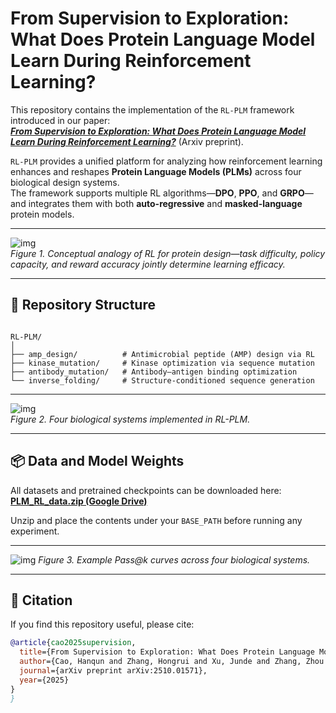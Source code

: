 # From Supervision to Exploration: What Does Protein Language Model Learn During Reinforcement Learning?

This repository contains the implementation of the `RL-PLM` framework introduced in our paper:  
**[*From Supervision to Exploration: What Does Protein Language Model Learn During Reinforcement Learning?*](https://arxiv.org/abs/2510.01571)** (Arxiv preprint).

`RL-PLM` provides a unified platform for analyzing how reinforcement learning enhances and reshapes **Protein Language Models (PLMs)** across four biological design systems.  
The framework supports multiple RL algorithms—**DPO**, **PPO**, and **GRPO**—and integrates them with both **auto-regressive** and **masked-language** protein models.

---

![img](main_fig1.png)  
*Figure 1. Conceptual analogy of RL for protein design—task difficulty, policy capacity, and reward accuracy jointly determine learning efficacy.*

---

## 📂 Repository Structure

```

RL-PLM/
│
├── amp_design/          # Antimicrobial peptide (AMP) design via RL
├── kinase_mutation/     # Kinase optimization via sequence mutation
├── antibody_mutation/   # Antibody–antigen binding optimization
└── inverse_folding/     # Structure-conditioned sequence generation
````

---

![img](main_fig2.png)  
*Figure 2. Four biological systems implemented in RL-PLM.*

---

## 📦 Data and Model Weights

All datasets and pretrained checkpoints can be downloaded here:  
[**PLM_RL_data.zip (Google Drive)**]([https://www.dropbox.com/](https://drive.google.com/))

Unzip and place the contents under your `BASE_PATH` before running any experiment.

---

![img](main_fig3.png)
*Figure 3. Example Pass@k curves across four biological systems.*

---

## 🧬 Citation

If you find this repository useful, please cite:

```bibtex
@article{cao2025supervision,
  title={From Supervision to Exploration: What Does Protein Language Model Learn During Reinforcement Learning?},
  author={Cao, Hanqun and Zhang, Hongrui and Xu, Junde and Zhang, Zhou and Shen, Lingdong and Sun, Minghao and Liu, Ge and Xu, Jinbo and Li, Wu-Jun and Ni, Jinren and others},
  journal={arXiv preprint arXiv:2510.01571},
  year={2025}
}
}
```

